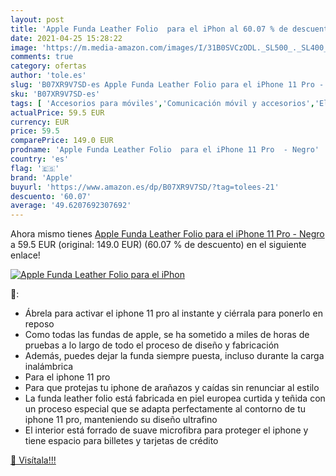 ```yaml
---
layout: post
title: 'Apple Funda Leather Folio  para el iPhon al 60.07 % de descuento'
date: 2021-04-25 15:28:22
image: 'https://m.media-amazon.com/images/I/31B0SVCzODL._SL500_._SL400_.jpg'
comments: true
category: ofertas
author: 'tole.es'
slug: 'B07XR9V7SD-es Apple Funda Leather Folio para el iPhone 11 Pro - Negro'
sku: 'B07XR9V7SD-es'
tags: [ 'Accesorios para móviles','Comunicación móvil y accesorios','Electrónica','Fundas y carcasas para teléfonos móviles','apple','iphone', ]
actualPrice: 59.5 EUR
currency: EUR
price: 59.5
comparePrice: 149.0 EUR
prodname: 'Apple Funda Leather Folio  para el iPhone 11 Pro  - Negro'
country: 'es'
flag: '🇪🇸'
brand: 'Apple'
buyurl: 'https://www.amazon.es/dp/B07XR9V7SD/?tag=tolees-21'
descuento: '60.07'
average: '49.6207692307692'
---
```


Ahora mismo tienes [Apple Funda Leather Folio  para el iPhone 11 Pro  - Negro](https://www.amazon.es/dp/B07XR9V7SD/?tag=tolees-21) a 59.5 EUR (original: 149.0 EUR) (60.07 %  de descuento) en el siguiente enlace!

[![Apple Funda Leather Folio  para el iPhon](https://m.media-amazon.com/images/I/31B0SVCzODL._SL500_._SL400_.jpg)](https://www.amazon.es/dp/B07XR9V7SD/?tag=tolees-21)

🔎:

- Ábrela para activar el iphone 11 pro al instante y ciérrala para ponerlo en reposo
- Como todas las fundas de apple, se ha sometido a miles de horas de pruebas a lo largo de todo el proceso de diseño y fabricación
- Además, puedes dejar la funda siempre puesta, incluso durante la carga inalámbrica
- Para el iphone 11 pro
- Para que protejas tu iphone de arañazos y caídas sin renunciar al estilo
- La funda leather folio está fabricada en piel europea curtida y teñida con un proceso especial que se adapta perfectamente al contorno de tu iphone 11 pro, manteniendo su diseño ultrafino
- El interior está forrado de suave microfibra para proteger el iphone y tiene espacio para billetes y tarjetas de crédito

[🛒 Visítala!!!](https://www.amazon.es/dp/B07XR9V7SD/?tag=tolees-21)
